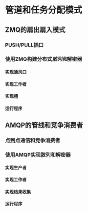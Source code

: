 # 管道和任务分配模式
## ZMQ的扇出扇入模式
### PUSH/PULL插口
### 使用ZMQ构建分布式*散列和*解密器
#### 实现通风口
#### 实现工作者
#### 实现槽
#### 运行程序
## AMQP的管线和竞争消费者
### 点到点通信和竞争消费者
### 使用AMQP实现散列和解密器
#### 实现生产者
#### 实现工作者
#### 实现结果收集
#### 运行程序



